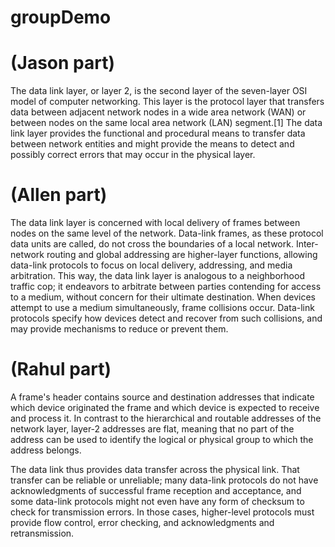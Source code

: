 # groupDemo

# (Jason part)
The data link layer, or layer 2, is the second layer of the seven-layer OSI model of computer networking. This layer is the protocol layer that transfers data between adjacent network nodes in a wide area network (WAN) or between nodes on the same local area network (LAN) segment.[1] The data link layer provides the functional and procedural means to transfer data between network entities and might provide the means to detect and possibly correct errors that may occur in the physical layer.

# (Allen part)
The data link layer is concerned with local delivery of frames between nodes on the same level of the network. Data-link frames, as these protocol data units are called, do not cross the boundaries of a local network. Inter-network routing and global addressing are higher-layer functions, allowing data-link protocols to focus on local delivery, addressing, and media arbitration. This way, the data link layer is analogous to a neighborhood traffic cop; it endeavors to arbitrate between parties contending for access to a medium, without concern for their ultimate destination. When devices attempt to use a medium simultaneously, frame collisions occur. Data-link protocols specify how devices detect and recover from such collisions, and may provide mechanisms to reduce or prevent them.

# (Rahul part)
A frame's header contains source and destination addresses that indicate which device originated the frame and which device is expected to receive and process it. In contrast to the hierarchical and routable addresses of the network layer, layer-2 addresses are flat, meaning that no part of the address can be used to identify the logical or physical group to which the address belongs.

The data link thus provides data transfer across the physical link. That transfer can be reliable or unreliable; many data-link protocols do not have acknowledgments of successful frame reception and acceptance, and some data-link protocols might not even have any form of checksum to check for transmission errors. In those cases, higher-level protocols must provide flow control, error checking, and acknowledgments and retransmission.

